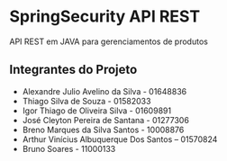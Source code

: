 # SpringSecurity API REST 

API REST em JAVA para gerenciamentos de produtos 



## Integrantes do Projeto

- Alexandre Julio Avelino da Silva - 01648836
- Thiago Silva de Souza - 01582033
- Igor Thiago de Oliveira Silva - 01609891
- José Cleyton Pereira de Santana - 01277306
- Breno Marques da Silva Santos - 10008876
- Arthur Vinícius Albuquerque Dos Santos – 01570824
- Bruno Soares - 11000133
